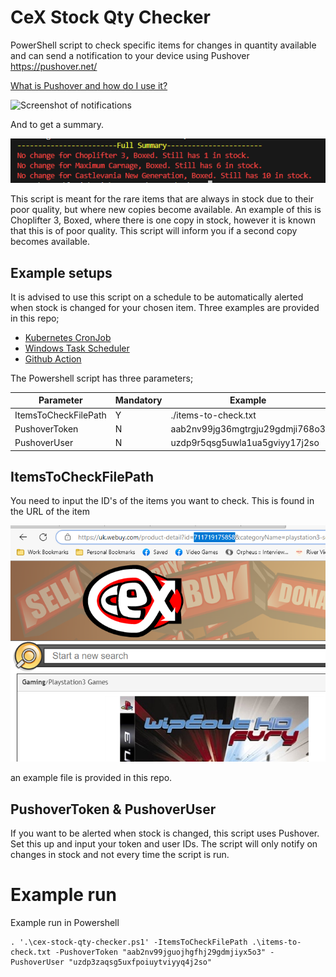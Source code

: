 
# CeX Stock Qty Checker

PowerShell script to check specific items for changes in quantity available and can send a notification to your device using Pushover
https://pushover.net/

[What is Pushover and how do I use it?](https://support.pushover.net/i7-what-is-pushover-and-how-do-i-use-it)

![Screenshot of notifications](repo-images/image-4.PNG)

And to get a summary.

![summary of what is currently in stock](repo-images/image-2.png)

This script is meant for the rare items that are always in stock due to their poor quality, but where new copies become available. An example of this is Choplifter 3, Boxed, where there is one copy in stock, however it is known that this is of poor quality. This script will inform you if a second copy becomes available.

## Example setups
It is advised to use this script on a schedule to be automatically alerted when stock is changed for your chosen item. Three examples are provided in this repo;

- [Kubernetes CronJob](kubernetes-deployments/cex-stock-qty-checker.yml)
- [Windows Task Scheduler](windows-task-scheduler-example/cex-stock-qty-checker.xml)
- [Github Action](.github/workflows/stockcheck.yml)

The Powershell script has three parameters;

|  Parameter | Mandatory  |  Example | Notes  |   
|---|---|---|---|
|  ItemsToCheckFilePath |  Y |  ./items-to-check.txt |   |   
|  PushoverToken | N  | aab2nv99jg36mgtrgju29gdmji768o3  | https://pushover.net  |   
|  PushoverUser |  N |  uzdp9r5qsg5uwla1ua5gviyy17j2so |  https://pushover.net |   


## ItemsToCheckFilePath
You need to input the ID's of the items you want to check. This is found in the URL of the item

![example of where to get the ID of the product](repo-images/image.png) 

an example file is provided in this repo.

## PushoverToken & PushoverUser
If you want to be alerted when stock is changed, this script uses Pushover. Set this up and input your token and user IDs. The script will only notify on changes in stock and not every time the script is run.

# Example run
Example run in Powershell

```pwsh
. '.\cex-stock-qty-checker.ps1' -ItemsToCheckFilePath .\items-to-check.txt -PushoverToken "aab2nv99jguojhgfhj29gdmjiyx5o3" -PushoverUser "uzdp3zaqsg5uxfpoiuytviyyq4j2so"
```
